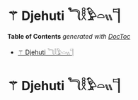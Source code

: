 

# ⚚ Djehuti 𓆓𓎛𓅱𓏏𓏭𓊹


<!-- START doctoc generated TOC please keep comment here to allow auto update -->
<!-- DON'T EDIT THIS SECTION, INSTEAD RE-RUN doctoc TO UPDATE -->
**Table of Contents**  *generated with [DocToc](https://github.com/thlorenz/doctoc)*

- [⚚ Djehuti 𓆓𓎛𓅱𓏏𓏭𓊹](#%E2%9A%9A-djehuti-%F0%93%86%93%F0%93%8E%9B%F0%93%85%B1%F0%93%8F%8F%F0%93%8F%AD%F0%93%8A%B9)

<!-- END doctoc generated TOC please keep comment here to allow auto update -->


# ⚚ Djehuti 𓆓𓎛𓅱𓏏𓏭𓊹

